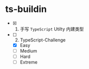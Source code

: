 # ts-buildin
- [x] 1. 手写 `TypeScript` Utilty 内建类型
- [ ] 2. TypeScript-Challenge  
  - [X] Easy
  - [ ] Medium
  - [ ] Hard
  - [ ] Extreme
